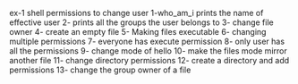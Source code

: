 ex-1 shell permissions to change user
1-who_am_i prints the name of effective user
2- prints all the groups the user belongs to
3- change file owner
4- create an empty file
5- Making files executable
6- changing multiple permissions
7- everyone has execute permission
8- only user has all the permissions
9- change mode of hello
10- make the files mode mirror another file
11- change directory permissions
12- create a directory and add permissions
13- change the group owner of a file

